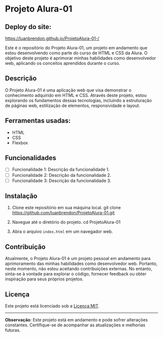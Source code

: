 # Projeto Alura-01

## Deploy do site:
https://luanbrendon.github.io/ProjetoAlura-01-/

Este é o repositório do Projeto Alura-01, um projeto em andamento que estou desenvolvendo como parte do curso de HTML e CSS da Alura. O objetivo deste projeto é aprimorar minhas habilidades como desenvolvedor web, aplicando os conceitos aprendidos durante o curso.

## Descrição

O Projeto Alura-01 é uma aplicação web que visa demonstrar o conhecimento adquirido em HTML e CSS. Através deste projeto, estou explorando os fundamentos dessas tecnologias, incluindo a estruturação de páginas web, estilização de elementos, responsividade e layout.

## Ferramentas usadas:
- HTML
- CSS
- Flexbox

## Funcionalidades

- [ ] Funcionalidade 1: Descrição da funcionalidade 1.
- [ ] Funcionalidade 2: Descrição da funcionalidade 2.
- [ ] Funcionalidade 3: Descrição da funcionalidade 3.

## Instalação

1. Clone este repositório em sua máquina local.
 git clone https://github.com/luanbrendon/ProjetoAlura-01.git


2. Navegue até o diretório do projeto.
 cd ProjetoAlura-01


3. Abra o arquivo `index.html` em um navegador web.

## Contribuição

Atualmente, o Projeto Alura-01 é um projeto pessoal em andamento para aprimoramento das minhas habilidades como desenvolvedor web. Portanto, neste momento, não estou aceitando contribuições externas. No entanto, sinta-se à vontade para explorar o código, fornecer feedback ou obter inspiração para seus próprios projetos.

## Licença

Este projeto está licenciado sob a [Licença MIT](LICENSE).

---

**Observação**: Este projeto está em andamento e pode sofrer alterações constantes. Certifique-se de acompanhar as atualizações e melhorias futuras.

